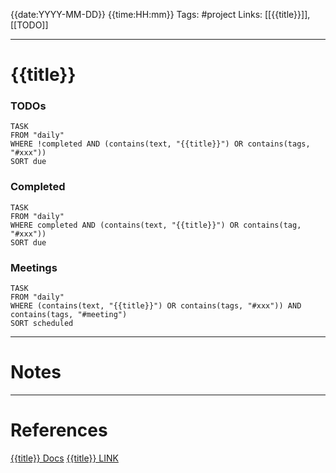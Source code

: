 {{date:YYYY-MM-DD}} {{time:HH:mm}}
Tags: #project
Links: [[{{title}}]], [[TODO]]

---
# {{title}}

### TODOs
```dataview
TASK
FROM "daily"
WHERE !completed AND (contains(text, "{{title}}") OR contains(tags, "#xxx"))
SORT due
```
### Completed
```dataview
TASK
FROM "daily"
WHERE completed AND (contains(text, "{{title}}") OR contains(tag, "#xxx"))
SORT due
```
### Meetings
```dataview
TASK
FROM "daily"
WHERE (contains(text, "{{title}}") OR contains(tags, "#xxx")) AND contains(tags, "#meeting")
SORT scheduled
```

---
# Notes


---
# References

[{{title}} Docs](P:\Documents\Projects\{{title}})
[{{title}} LINK](https://)
